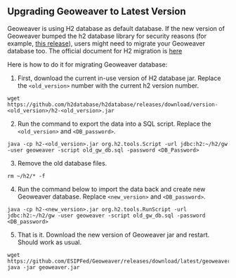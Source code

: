 
## Upgrading Geoweaver to Latest Version

Geoweaver is using H2 database as default database. If the new version of Geoweaver bumped the h2 database library for security reasons (for example, [this release](https://github.com/ESIPFed/Geoweaver/releases/tag/latest)), users might need to migrate your Geoweaver database too. The official document for H2 migration is [here](https://www.h2database.com/html/migration-to-v2.html) 

Here is how to do it for migrating Geoweaver database:

1. First, download the current in-use version of H2 database jar. Replace the `<old_version>` number with the current h2 version number. 

```shell
wget https://github.com/h2database/h2database/releases/download/version-<old_version>/h2-<old_version>.jar
```

2. Run the command to export the data into a SQL script. Replace the `<old_version>` and `<DB_password>`.

```shell
java -cp h2-<old_version>.jar org.h2.tools.Script -url jdbc:h2:~/h2/gw -user geoweaver -script old_gw_db.sql -password <DB_Password>
```

3. Remove the old database files.

```shell
rm ~/h2/* -f
```

4. Run the command below to import the data back and create new Geoweaver database. Replace `<new_version>` and `<DB_password>`.

```shell
java -cp h2-<new_version>.jar org.h2.tools.RunScript -url jdbc:h2:~/h2/gw -user geoweaver -script old_gw_db.sql -password <DB_password>
```

5. That is it. Download the new version of Geoweaver jar and restart. Should work as usual.

```shell
wget https://github.com/ESIPFed/Geoweaver/releases/download/latest/geoweaver.jar
java -jar geoweaver.jar
```
